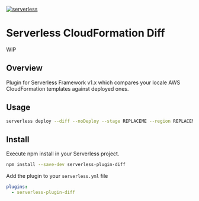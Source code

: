 [![serverless](http://public.serverless.com/badges/v3.svg)](http://www.serverless.com)

# Serverless CloudFormation Diff

WIP

## Overview

Plugin for Serverless Framework v1.x which compares your locale AWS CloudFormation templates against deployed ones.

## Usage

```bash
serverless deploy --diff --noDeploy --stage REPLACEME --region REPLACEME
```

## Install

Execute npm install in your Serverless project.

```bash
npm install --save-dev serverless-plugin-diff
```

Add the plugin to your `serverless.yml` file

```yml
plugins:
  - serverless-plugin-diff
```

